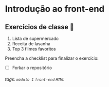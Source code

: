 

# Introdução ao front-end

## Exercícios de classe 🏫

1. Lista de supermercado
2. Receita de lasanha
3. Top 3 filmes favoritos

Preencha a checklist para finalizar o exercício:
-   [ ] Forkar o repositório

###### tags: `módulo 1` `front-end` `HTML`

